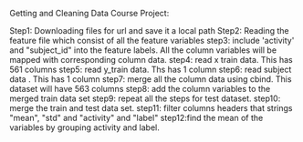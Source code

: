 Getting and Cleaning Data Course Project:

Step1: Downloading files for url and save it a local path
Step2: Reading the feature file which consist of all the feature variables
step3: include 'activity' and "subject_id" into the feature labels.  All the column variables will be mapped with corresponding column data.
step4: read x train data. This has 561 columns
step5: read y_train data. Ths has 1 column
step6: read subject data . This has 1 column
step7: merge all the column data using cbind. This dataset will have 563 columns
step8: add the column variables to the merged train data set
step9: repeat all the steps for test dataset.
step10: merge the train and test data set.
step11: filter columns headers that strings "mean", "std" and "activity" and "label"
step12:find the mean of the variables by grouping activity and label.
